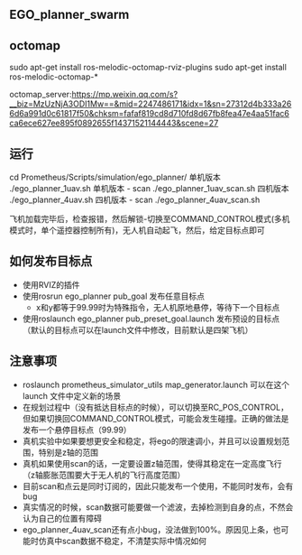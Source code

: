 ## EGO_planner_swarm

## octomap

sudo apt-get install ros-melodic-octomap-rviz-plugins
sudo apt-get install ros-melodic-octomap-*


octomap_server:https://mp.weixin.qq.com/s?__biz=MzUzNjA3ODI1Mw==&mid=2247486171&idx=1&sn=27312d4b333a266d6a991d0c61817f50&chksm=fafaf819cd8d710fd8d67fb8fea47e4aa51fac6ca6ece627ee895f0892655f14371521144443&scene=27

## 运行

cd Prometheus/Scripts/simulation/ego_planner/
单机版本
./ego_planner_1uav.sh
单机版本 - scan
./ego_planner_1uav_scan.sh
四机版本
./ego_planner_4uav.sh
四机版本 - scan
./ego_planner_4uav_scan.sh

飞机加载完毕后，检查报错，然后解锁-切换至COMMAND_CONTROL模式(多机模式时，单个遥控器控制所有)，无人机自动起飞，然后，给定目标点即可

## 如何发布目标点

 - 使用RVIZ的插件
 - 使用rosrun ego_planner pub_goal 发布任意目标点
    - x和y都等于99.99时为特殊指令，无人机原地悬停，等待下一个目标点
 - 使用roslaunch ego_planner pub_preset_goal.launch 发布预设的目标点（默认的目标点可以在launch文件中修改，目前默认是四架飞机）


## 注意事项

 - roslaunch prometheus_simulator_utils map_generator.launch 可以在这个launch 文件中定义新的场景
 - 在规划过程中（没有抵达目标点的时候），可以切换至RC_POS_CONTROL，但如果切换回COMMAND_CONTROL模式，可能会发生碰撞。正确的做法是发布一个悬停目标点（99.99）
 - 真机实验中如果要想更安全和稳定，将ego的限速调小，并且可以设置规划范围，特别是z轴的范围
 - 真机如果使用scan的话，一定要设置z轴范围，使得其稳定在一定高度飞行（z轴膨胀范围要大于无人机的飞行高度范围）
 - 目前scan和点云是同时订阅的，因此只能发布一个使用，不能同时发布，会有bug
 - 真实情况的时候，scan数据可能要做一个滤波，去掉检测到自身的点，不然会认为自己的位置有障碍
 - ego_planner_4uav_scan还有点小bug，没法做到100%。原因见上条，也可能时仿真中scan数据不稳定，不清楚实际中情况如何
